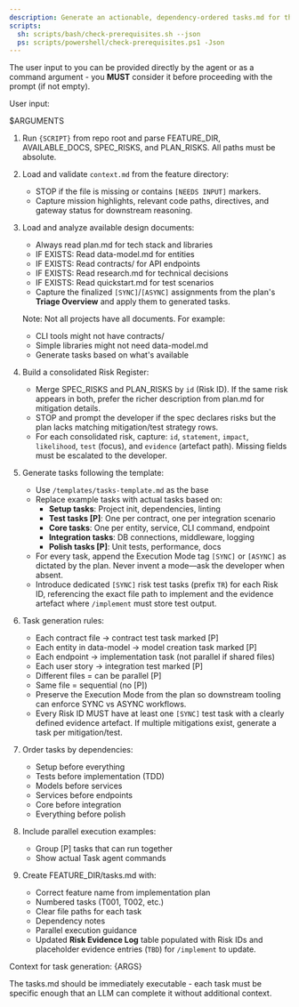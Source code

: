 ```yaml
---
description: Generate an actionable, dependency-ordered tasks.md for the feature based on available design artifacts.
scripts:
  sh: scripts/bash/check-prerequisites.sh --json
  ps: scripts/powershell/check-prerequisites.ps1 -Json
---
```


The user input to you can be provided directly by the agent or as a command argument - you **MUST** consider it before proceeding with the prompt (if not empty).

User input:

$ARGUMENTS

1. Run `{SCRIPT}` from repo root and parse FEATURE_DIR, AVAILABLE_DOCS, SPEC_RISKS, and PLAN_RISKS. All paths must be absolute.
2. Load and validate `context.md` from the feature directory:
   - STOP if the file is missing or contains `[NEEDS INPUT]` markers.
   - Capture mission highlights, relevant code paths, directives, and gateway status for downstream reasoning.
3. Load and analyze available design documents:
   - Always read plan.md for tech stack and libraries
   - IF EXISTS: Read data-model.md for entities
   - IF EXISTS: Read contracts/ for API endpoints
   - IF EXISTS: Read research.md for technical decisions
   - IF EXISTS: Read quickstart.md for test scenarios
   - Capture the finalized `[SYNC]`/`[ASYNC]` assignments from the plan's **Triage Overview** and apply them to generated tasks.

   Note: Not all projects have all documents. For example:
   - CLI tools might not have contracts/
   - Simple libraries might not need data-model.md
   - Generate tasks based on what's available

4. Build a consolidated Risk Register:
   - Merge SPEC_RISKS and PLAN_RISKS by `id` (Risk ID). If the same risk appears in both, prefer the richer description from plan.md for mitigation details.
   - STOP and prompt the developer if the spec declares risks but the plan lacks matching mitigation/test strategy rows.
   - For each consolidated risk, capture: `id`, `statement`, `impact`, `likelihood`, `test` (focus), and `evidence` (artefact path). Missing fields must be escalated to the developer.

5. Generate tasks following the template:
   - Use `/templates/tasks-template.md` as the base
   - Replace example tasks with actual tasks based on:
     * **Setup tasks**: Project init, dependencies, linting
     * **Test tasks [P]**: One per contract, one per integration scenario
     * **Core tasks**: One per entity, service, CLI command, endpoint
     * **Integration tasks**: DB connections, middleware, logging
     * **Polish tasks [P]**: Unit tests, performance, docs
    - For every task, append the Execution Mode tag `[SYNC]` or `[ASYNC]` as dictated by the plan. Never invent a mode—ask the developer when absent.
     - Introduce dedicated `[SYNC]` risk test tasks (prefix `TR`) for each Risk ID, referencing the exact file path to implement and the evidence artefact where `/implement` must store test output.

6. Task generation rules:
   - Each contract file → contract test task marked [P]
   - Each entity in data-model → model creation task marked [P]
   - Each endpoint → implementation task (not parallel if shared files)
   - Each user story → integration test marked [P]
   - Different files = can be parallel [P]
   - Same file = sequential (no [P])
    - Preserve the Execution Mode from the plan so downstream tooling can enforce SYNC vs ASYNC workflows.
    - Every Risk ID MUST have at least one `[SYNC]` test task with a clearly defined evidence artefact. If multiple mitigations exist, generate a task per mitigation/test.

7. Order tasks by dependencies:
   - Setup before everything
   - Tests before implementation (TDD)
   - Models before services
   - Services before endpoints
   - Core before integration
   - Everything before polish

8. Include parallel execution examples:
   - Group [P] tasks that can run together
   - Show actual Task agent commands

9. Create FEATURE_DIR/tasks.md with:
   - Correct feature name from implementation plan
   - Numbered tasks (T001, T002, etc.)
   - Clear file paths for each task
   - Dependency notes
   - Parallel execution guidance
   - Updated **Risk Evidence Log** table populated with Risk IDs and placeholder evidence entries (`TBD`) for `/implement` to update.

Context for task generation: {ARGS}

The tasks.md should be immediately executable - each task must be specific enough that an LLM can complete it without additional context.
